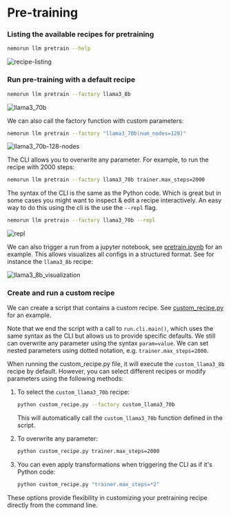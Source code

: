 # Pre-training

### Listing the available recipes for pretraining

```bash
nemorun llm pretrain --help
```

![recipe-listing](https://github.com/NVIDIA/NeMo/releases/download/v2.0.0rc0/list-recipes.png)


### Run pre-training with a default recipe

```bash
nemorun llm pretrain --factory llama3_8b
```

![llama3_70b](https://github.com/NVIDIA/NeMo/releases/download/v2.0.0rc0/llama3_70b.png)

We can also call the factory function with custom parameters:

```bash
nemorun llm pretrain --factory "llama3_70b(num_nodes=128)"
```

![llama3_70b-128-nodes](https://github.com/NVIDIA/NeMo/releases/download/v2.0.0rc0/llama3_70b_128nodes.png)


The CLI allows you to overwrite any parameter. For example, to run the recipe with 2000 steps: 

```bash
nemorun llm pretrain --factory llama3_70b trainer.max_steps=2000
```

The syntax of the CLI is the same as the Python code. Which is great but in some cases you might want to inspect & edit a recipe interactively. An easy way to do this using the cli is the use the `--repl` flag.

```bash
nemorun llm pretrain --factory llama3_70b --repl
```

![repl](https://github.com/NVIDIA/NeMo/releases/download/v2.0.0rc0/repl.gif)

We can also trigger a run from a jupyter notebook, see [pretrain.ipynb](pretrain.ipynb) for an example. This allows visualizes all configs in a structured format. See for instance the `llama3_8b` recipe:

![llama3_8b_visualization](https://github.com/NVIDIA/NeMo/releases/download/v2.0.0rc0/llama3_8b_config.svg)


### Create and run a custom recipe

We can create a script that contains a custom recipe. See [custom_recipe.py](custom_recipe.py) for an example.

Note that we end the script with a call to `run.cli.main()`, which uses the same syntax as the CLI but allows us to provide specific defaults. We still can overwrite any parameter using the syntax `param=value`. We can set nested parameters using dotted notation, e.g. `trainer.max_steps=2000`.

When running the custom_recipe.py file, it will execute the `custom_llama3_8b` recipe by default. However, you can select different recipes or modify parameters using the following methods:

1. To select the `custom_llama3_70b` recipe:
   ```bash
   python custom_recipe.py --factory custom_llama3_70b
   ```
   This will automatically call the `custom_llama3_70b` function defined in the script.

2. To overwrite any parameter:
   ```bash
   python custom_recipe.py trainer.max_steps=2000
   ```

3. You can even apply transformations when triggering the CLI as if it's Python code:
   ```bash
   python custom_recipe.py "trainer.max_steps=*2"
   ```

These options provide flexibility in customizing your pretraining recipe directly from the command line.